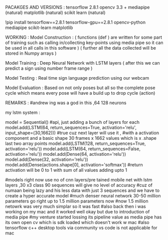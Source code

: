 PACAKGES AND VERSIONS :
tensorflow 2.8.1
opencv 3.3 +
mediapipe (natural)
matplotlib (natural)
scikit learn (natural)

!pip install tensorflow==2.8.1 tensorflow-gpu==2.8.1 opencv-python mediapipe scikit-learn matplotlib


WORKING :
Model Construction :
( functions (def ) are written for some part of training such as calling in/collecting key-points using media pipe so it can be used in all calls in this software )
( further all the data collected will be stored in Numpy arrays )

Model Training : Deep Neural Network with LSTM layers ( after this we can predict a sign using number frame range  )

Model Testing : Real time sign language prediction using our webcam 

Model Evaluation : Based on not only poses but all so the complete pose cycle which means every pose will have a build up to drop cycle (action) 


REMARKS :
#andrew ing was a god in this ,64 128 neurons

my lstm system : 

model = Sequential() #api, just adding a bunch of layers for each 
model.add(LSTM(64, return_sequences=True, activation='relu', input_shape=(30,1662))) #true cuz next layer will use it ,
#with a activation component and a basic shape 30 frames x 1662 values which is x .shape last two array points
model.add(LSTM(128, return_sequences=True, activation='relu'))
model.add(LSTM(64, return_sequences=False, activation='relu'))
model.add(Dense(64, activation='relu'))
model.add(Dense(32, activation='relu'))
model.add(Dense(actions.shape[0], activation='softmax')) #return activation will be 0 to 1 with sum of all values adding upto 1


#models right now use no of cnn layers/pre tained mobile net with lstm layers ,30 x3 class 90 sequences will give no level of accuracy
#cuz of numaan being lazy and his less data with just 3 sequences and we have to create a hyper accurate model
#much denser neural network 30-50 million parameters go right up to 1.5 million parameters now 
#now 1.5 million netowrk was very much simplar so it was fast
#also back then i was working on my mac and it worked well okay but due to introduction of media pipe
#my venture started lossing its pipeline value as media pipe has its own open cv which is sdk loaded which doesn't work w mac
#also tensorflow c++ desktop tools via community vs code is not applicable for mac



